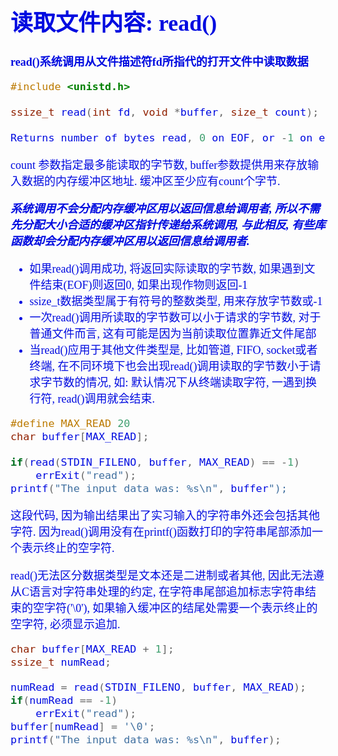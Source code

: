 <font size=4 color=light-blue face="微软雅黑">

# 读取文件内容: read()

**read()系统调用从文件描述符fd所指代的打开文件中读取数据**

```c
#include <unistd.h>
	
ssize_t read(int fd, void *buffer, size_t count);

Returns number of bytes read, 0 on EOF, or -1 on error
```

count 参数指定最多能读取的字节数, buffer参数提供用来存放输入数据的内存缓冲区地址. 缓冲区至少应有count个字节.

***系统调用不会分配内存缓冲区用以返回信息给调用者, 所以不需先分配大小合适的缓冲区指针传递给系统调用, 与此相反, 有些库函数却会分配内存缓冲区用以返回信息给调用者.***

+ 如果read()调用成功, 将返回实际读取的字节数, 如果遇到文件结束(EOF)则返回0, 如果出现作物则返回-1
+ ssize_t数据类型属于有符号的整数类型, 用来存放字节数或-1
+ 一次read()调用所读取的字节数可以小于请求的字节数, 对于普通文件而言, 这有可能是因为当前读取位置靠近文件尾部
+ 当read()应用于其他文件类型是, 比如管道, FIFO, socket或者终端, 在不同环境下也会出现read()调用读取的字节数小于请求字节数的情况, 如: 默认情况下从终端读取字符, 一遇到换行符, read()调用就会结束.

```c
#define MAX_READ 20
char buffer[MAX_READ];

if(read(STDIN_FILENO, buffer, MAX_READ) == -1)
	errExit("read");
printf("The input data was: %s\n", buffer");
```
这段代码, 因为输出结果出了实习输入的字符串外还会包括其他字符. 因为read()调用没有在printf()函数打印的字符串尾部添加一个表示终止的空字符.

read()无法区分数据类型是文本还是二进制或者其他, 因此无法遵从C语言对字符串处理的约定, 在字符串尾部追加标志字符串结束的空字符('\0'), 如果输入缓冲区的结尾处需要一个表示终止的空字符, 必须显示追加.

```c
char buffer[MAX_READ + 1];
ssize_t numRead;

numRead = read(STDIN_FILENO, buffer, MAX_READ);
if(numRead == -1)
	errExit("read");
buffer[numRead] = '\0';
printf("The input data was: %s\n", buffer);
```